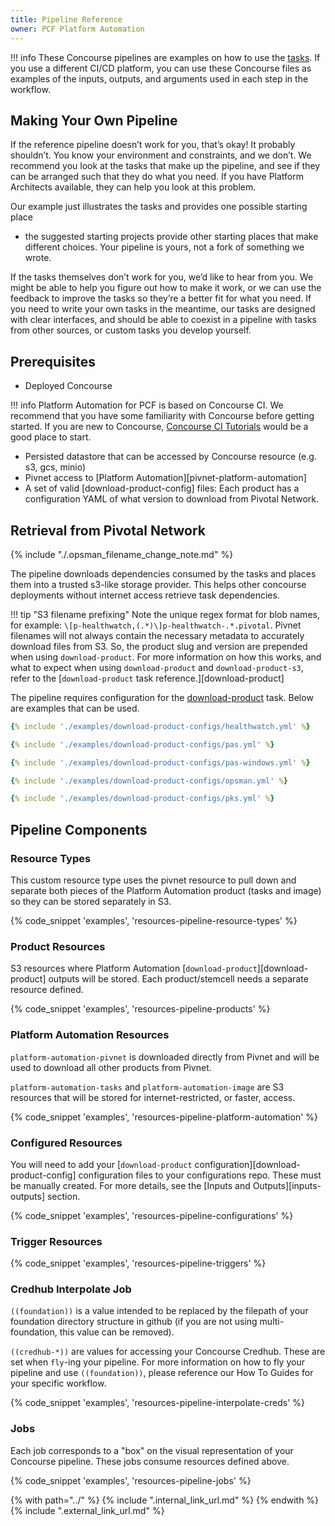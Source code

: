 ```yaml
---
title: Pipeline Reference
owner: PCF Platform Automation
---
```


!!! info 
    These Concourse pipelines are examples
    on how to use the [tasks](../reference/task.md). 
    If you use a different CI/CD platform, you can use these Concourse files as examples
    of the inputs, outputs, and arguments used in each step in the workflow.
    

## Making Your Own Pipeline

If the reference pipeline doesn’t work for you, that’s okay! It probably shouldn’t.
You know your environment and constraints, and we don’t.
We recommend you look at the tasks that make up the pipeline,
and see if they can be arranged such that they do what you need.
If you have Platform Architects available, they can help you look at this problem.

Our example just illustrates the tasks and provides one possible starting place
- the suggested starting projects provide other starting places that make different choices.
Your pipeline is yours, not a fork of something we wrote.

If the tasks themselves don’t work for you, we’d like to hear from you.
We might be able to help you figure out how to make it work,
or we can use the feedback to improve the tasks so they’re a better fit for what you need.
If you need to write your own tasks in the meantime, our tasks are designed with clear interfaces,
and should be able to coexist in a pipeline with tasks from other sources, or custom tasks you develop yourself.

## Prerequisites

* Deployed Concourse

!!! info
    Platform Automation for PCF is based on Concourse CI.
    We recommend that you have some familiarity with Concourse before getting started.
    If you are new to Concourse, [Concourse CI Tutorials](https://docs.pivotal.io/p-concourse/3-0/guides.html) would be a good place to start.

* Persisted datastore that can be accessed by Concourse resource (e.g. s3, gcs, minio)
* Pivnet access to [Platform Automation][pivnet-platform-automation]
* A set of valid [download-product-config] files: Each product has a configuration YAML of what version to download from Pivotal Network. 

## Retrieval from Pivotal Network

{% include "./.opsman_filename_change_note.md" %}

The pipeline downloads dependencies consumed by the tasks
and places them into a trusted s3-like storage provider.
This helps other concourse deployments without internet access
retrieve task dependencies.

!!! tip "S3 filename prefixing"
    Note the unique regex format for blob names,
    for example: `\[p-healthwatch,(.*)\]p-healthwatch-.*.pivotal`.
    Pivnet filenames will not always contain the necessary metadata
    to accurately download files from S3.
    So, the product slug and version are prepended when using `download-product`.
    For more information on how this works,
    and what to expect when using `download-product` and `download-product-s3`,
    refer to the [`download-product` task reference.][download-product]

The pipeline requires configuration for the [download-product](../reference/task.md#download-product) task.
Below are examples that can be used.

``` yaml tab="Healthwatch"
{% include './examples/download-product-configs/healthwatch.yml' %}
```

``` yaml tab="PAS"
{% include './examples/download-product-configs/pas.yml' %}
```

``` yaml tab="PAS Windows"
{% include './examples/download-product-configs/pas-windows.yml' %}
```

``` yaml tab="OpsMan"
{% include './examples/download-product-configs/opsman.yml' %}
```

``` yaml tab="PKS"
{% include './examples/download-product-configs/pks.yml' %}
```

## Pipeline Components

### Resource Types

This custom resource type uses the pivnet resource to pull down and separate both 
pieces of the Platform Automation product (tasks and image) so they can be stored 
separately in S3. 

{% code_snippet 'examples', 'resources-pipeline-resource-types' %}

### Product Resources

S3 resources where Platform Automation [`download-product`][download-product] outputs
will be stored. Each product/stemcell needs a separate resource defined. 

{% code_snippet 'examples', 'resources-pipeline-products' %}

### Platform Automation Resources

`platform-automation-pivnet` is downloaded directly from Pivnet and will be used to 
download all other products from Pivnet. 

`platform-automation-tasks` and `platform-automation-image` are S3 resources that will
be stored for internet-restricted, or faster, access.

{% code_snippet 'examples', 'resources-pipeline-platform-automation' %}

### Configured Resources

You will need to add your [`download-product` configuration][download-product-config] configuration
files to your configurations repo. These must be manually created. 
For more details, see the [Inputs and Outputs][inputs-outputs] section.

{% code_snippet 'examples', 'resources-pipeline-configurations' %}

### Trigger Resources
 
{% code_snippet 'examples', 'resources-pipeline-triggers' %}

### Credhub Interpolate Job

`((foundation))` is a value intended to be replaced by the filepath of your foundation
directory structure in github (if you are not using multi-foundation, this value can be removed).

`((credhub-*))` are values for accessing your Concourse Credhub. These are set when `fly`-ing your 
pipeline. For more information on how to fly your pipeline and use `((foundation))`, please
reference our How To Guides for your specific workflow.

{% code_snippet 'examples', 'resources-pipeline-interpolate-creds' %}

### Jobs

Each job corresponds to a "box" on the visual representation of your Concourse pipeline.
These jobs consume resources defined above.

{% code_snippet 'examples', 'resources-pipeline-jobs' %}

{% with path="../" %}
    {% include ".internal_link_url.md" %}
{% endwith %}
{% include ".external_link_url.md" %}
